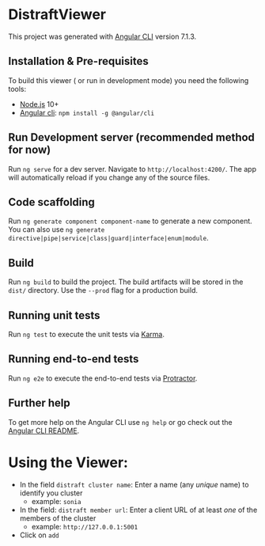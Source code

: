 # DistraftViewer

This project was generated with [Angular CLI](https://github.com/angular/angular-cli) version 7.1.3.

## Installation & Pre-requisites

To build this viewer ( or run in development mode) you need the following tools:

* [Node.js](https://nodejs.org/en/) 10+
* [Angular cli](https://cli.angular.io/): `npm install -g @angular/cli`

## Run Development server (recommended method for now)

Run `ng serve` for a dev server. Navigate to `http://localhost:4200/`. The app will automatically reload if you change any of the source files.

## Code scaffolding

Run `ng generate component component-name` to generate a new component. You can also use `ng generate directive|pipe|service|class|guard|interface|enum|module`.

## Build

Run `ng build` to build the project. The build artifacts will be stored in the `dist/` directory. Use the `--prod` flag for a production build.

## Running unit tests

Run `ng test` to execute the unit tests via [Karma](https://karma-runner.github.io).

## Running end-to-end tests

Run `ng e2e` to execute the end-to-end tests via [Protractor](http://www.protractortest.org/).

## Further help

To get more help on the Angular CLI use `ng help` or go check out the [Angular CLI README](https://github.com/angular/angular-cli/blob/master/README.md).

# Using the Viewer:

* In the field `distraft cluster name`: Enter a name (any *unique* name) to identify you cluster
    * example: `sonia`
* In the field: `distraft member url`: Enter a client URL of at least *one* of the members of the cluster
    * example: `http://127.0.0.1:5001`
* Click on `add`
